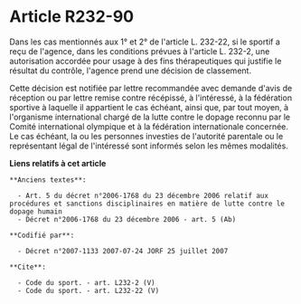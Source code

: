 # Article R232-90

Dans les cas mentionnés aux 1° et 2° de l'article L. 232-22, si le sportif a reçu de l'agence, dans les conditions prévues à
l'article L. 232-2, une autorisation accordée pour usage à des fins thérapeutiques qui justifie le résultat du contrôle,
l'agence prend une décision de classement.

Cette décision est notifiée par lettre recommandée avec demande d'avis de réception ou par lettre remise contre récépissé, à
l'intéressé, à la fédération sportive à laquelle il appartient le cas échéant, ainsi que, par tout moyen, à l'organisme
international chargé de la lutte contre le dopage reconnu par le Comité international olympique et à la fédération
internationale concernée. Le cas échéant, la ou les personnes investies de l'autorité parentale ou le représentant légal de
l'intéressé sont informés selon les mêmes modalités.

**Liens relatifs à cet article**

	**Anciens textes**:

	  - Art. 5 du décret n°2006-1768 du 23 décembre 2006 relatif aux procédures et sanctions disciplinaires en matière de lutte contre le dopage humain
	  - Décret n°2006-1768 du 23 décembre 2006 - art. 5 (Ab)

	**Codifié par**:

	  - Décret n°2007-1133 2007-07-24 JORF 25 juillet 2007

	**Cite**:

	  - Code du sport. - art. L232-2 (V)
	  - Code du sport. - art. L232-22 (V)
